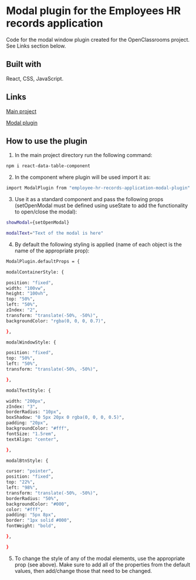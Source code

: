 # Modal plugin for the Employees HR records application

Code for the modal window plugin created for the OpenClassrooms project. See Links section below.

## Built with

React, CSS, JavaScript.

## Links

[Main project](https://github.com/Dimterion/Employees-HR-records-application)

[Modal plugin](https://www.npmjs.com/package/employee-hr-records-application-modal-plugin)

## How to use the plugin

1. In the main project directory run the following command:

```bash
npm i react-data-table-component
```

2. In the component where plugin will be used import it as:

```bash
import ModalPlugin from "employee-hr-records-application-modal-plugin"
```

3. Use it as a standard component <ModalPlugin /> and pass the following props (setOpenModal must be defined using useState to add the functionality to open/close the modal):

```bash
showModal={setOpenModal}
```

```bash
modalText="Text of the modal is here"
```

4. By default the following styling is applied (name of each object is the name of the appropriate prop):

```bash
ModalPlugin.defaultProps = {

modalContainerStyle: {

position: "fixed",
width: "100vw",
height: "100vh",
top: "50%",
left: "50%",
zIndex: "2",
transform: "translate(-50%, -50%)",
backgroundColor: "rgba(0, 0, 0, 0.7)",

},

modalWindowStyle: {

position: "fixed",
top: "50%",
left: "50%",
transform: "translate(-50%, -50%)",

},

modalTextStyle: {

width: "200px",
zIndex: "3",
borderRadius: "10px",
boxShadow: "0 5px 20px 0 rgba(0, 0, 0, 0.5)",
padding: "20px",
backgroundColor: "#fff",
fontSize: "1.5rem",
textAlign: "center",

},

modalBtnStyle: {

cursor: "pointer",
position: "fixed",
top: "22%",
left: "98%",
transform: "translate(-50%, -50%)",
borderRadius: "50%",
backgroundColor: "#000",
color: "#fff",
padding: "5px 8px",
border: "1px solid #000",
fontWeight: "bold",

},

}
```

5. To change the style of any of the modal elements, use the appropriate prop (see above). Make sure to add all of the properties from the default values, then add/change those that need to be changed.
